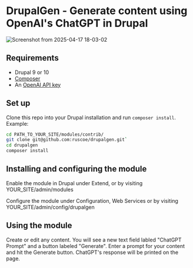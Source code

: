 # DrupalGen - Generate content using OpenAI's ChatGPT in Drupal

![Screenshot from 2025-04-17 18-03-02](https://github.com/user-attachments/assets/e45fb912-6292-4ab6-8c20-ce5c3b7c214e)

## Requirements

* Drupal 9 or 10
* [Composer](https://getcomposer.org)
* An [OpenAI API key](https://platform.openai.com/docs/api-reference/authentication)

## Set up

Clone this repo into your Drupal installation and run `composer install`. Example:

```bash
cd PATH_TO_YOUR_SITE/modules/contrib/
git clone git@github.com:ruscoe/drupalgen.git`
cd drupalgen
composer install
```

## Installing and configuring the module

Enable the module in Drupal under Extend, or by visiting YOUR_SITE/admin/modules

Configure the module under Configuration, Web Services or by visiting YOUR_SITE/admin/config/drupalgen

## Using the module

Create or edit any content. You will see a new text field labled "ChatGPT Prompt" and a button labeled "Generate". Enter a prompt for your content and hit the Generate button. ChatGPT's response will be printed on the page.
